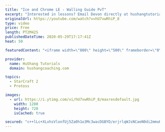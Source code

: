 ```yaml
---
title: "Ice and Chrome LE - Walling Guide PvT"
excerpt: "Interested in lessons? Email Devon directly at hushangtutorials@outlook.com ------------------------------------------------------------------------------------------------------- Want to support HuShang Tutorials directly? Patreon is a website where you can contribute a monthly donation that will help"
originalUrl: https://youtube.com/watch?v=hU7vwRhiP_8
type: video
price: Free
length: PT2M42S
publishedDateTime: 2020-05-29T17:17:41Z
heat: 50

featuredContent: "<iframe width=\"800\" height=\"500\" frameborder=\"0\" src=\"https://www.youtube.com/embed/hU7vwRhiP_8\" allow=\"accelerometer; autoplay; encrypted-media; gyroscope; picture-in-picture\" allowfullscreen></iframe>"

provider:
  name: HuShang Tutorials
  domain: hushangcoaching.com

topics:
  - StarCraft 2
  - Protoss

images:
  - url: https://i.ytimg.com/vi/hU7vwRhiP_8/maxresdefault.jpg
    width: 1280
    height: 720
    isCached: true

secured: "c++lLc+XLxhsVlonfUj5Za0h1o3Mc3wacDGBYD/erjrlqWJsNCaeN0di2mmuKKqrhNCrzpDboCkSgeSdnfTKK/J7VQsEI82y8X9xEShAwlvn7Ba162RClxuT0XH31AK6buPSUeTFeARkWwypNZdg66IvW/d8EWoWg7LrY3Uh7pjRChRv09CnbzDyvkqvtZNEuqhexrDKpkOVBxgQi/xUlgFTws2Fk9C6Hbr1k3zf0/zfsyYOIBWc5fZZp6RMkOfD6th/+nGAog5FoKHpMzB938ARB04Kh+7zqQ6HHoQ41pbH8PXOjtRY7Evxj5hLIcknutj+IDb/7wEdvk1FALy7/3Cy6xjbiLcgwob3FyFGth5nIXuT3HLkte2+yxA5fvhNQIbtFdjaC2N3h/6wokKp4E7iF3D7EZsxsTRW6N0teB0=;GT15Q9aXB8uiJO5PZX3XpA=="
---
```



